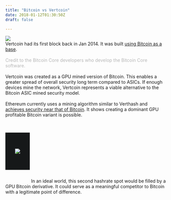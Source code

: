 ```yaml
---
title: "Bitcoin vs Vertcoin"
date: 2018-01-12T01:30:50Z
draft: false

---
```


<img class="bitcoinExplanationImg" src="../images/builtonbitcoin.png">
<br>
Vertcoin had its first block back in Jan 2014. It was built <a href="https://github.com/vertcoin-project/vertcoin-core">using Bitcoin as a base</a>. 
<br><br>
<span style="opacity: 0.3">Credit to the Bitcoin Core developers who develop the Bitcoin Core software.</span>
<br><br>
Vertcoin was created as a GPU mined version of Bitcoin. This enables a greater spread of overall security long term compared to ASICs. If enough devices mine the network, Vertcoin represents a viable alternative to the Bitcoin ASIC mined security model.
<br><br>
Ethereum currently uses a mining algorithm similar to Verthash and <a href="https://howmanyconfs.com/" target="_blank">achieves security near that of Bitcoin</a>. It shows creating a dominant GPU profitable Bitcoin variant is possible.
<br><br>
<img src="../images/hashrate.png" style="    padding: 50px 30px;
    background: #161819;
    margin: 30px 0px 40px;
    text-align: center;">
In an ideal world, this second hashrate spot would be filled by a GPU Bitcoin derivative. It could serve as a meaningful competitor to Bitcoin with a legitimate point of difference.
<br><br>



